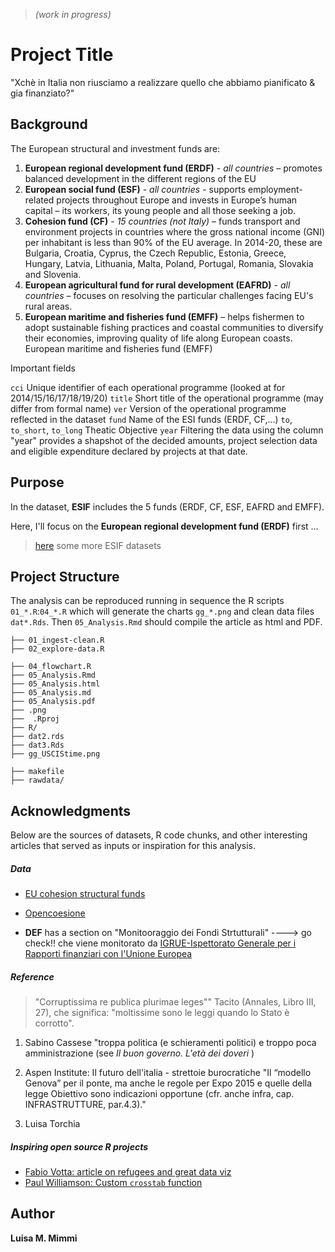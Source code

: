 > _(work in progress)_

# Project Title

"Xchè in Italia non riusciamo a realizzare quello che abbiamo pianificato & gia finanziato?"

## Background 
 
The European structural and investment funds are:

1) **European regional development fund (ERDF)** - _all countries_ – promotes balanced development in the different regions of the EU 
2) **European social fund (ESF)** - _all countries_ - supports employment-related projects throughout Europe and invests in Europe’s human capital – its workers, its young people and all those seeking a job.
3) **Cohesion fund (CF)** - _15 countries (not Italy)_ – funds transport and environment projects in countries where the gross national income (GNI) per inhabitant is less than 90% of the EU average. In 2014-20, these are Bulgaria, Croatia, Cyprus, the Czech Republic, Estonia, Greece, Hungary, Latvia, Lithuania, Malta, Poland, Portugal, Romania, Slovakia and Slovenia.
4) **European agricultural fund for rural development (EAFRD)** - _all countries_ – focuses on resolving the particular challenges facing EU's rural areas.
5) **European maritime and fisheries fund (EMFF)** – helps fishermen to adopt sustainable fishing practices and coastal communities to diversify their economies, improving quality of life along European coasts.
European maritime and fisheries fund (EMFF)

Important fields

`cci` Unique identifier of each operational programme (looked at for 2014/15/16/17/18/19/20)
`title` Short title of the operational programme (may differ from formal name)
`ver` Version of the operational programme reflected in the dataset
`fund` Name of the ESI funds (ERDF, CF,...)
`to`, `to_short`, `to_long` Theatic Objective
`year` Filtering the data using the column "year" provides a shapshot of the decided amounts, project selection data and eligible expenditure declared by projects at that date.


## Purpose 
In the dataset, **ESIF** includes the 5 funds (ERDF, CF, ESF, EAFRD and EMFF).

Here, I'll focus on the **European regional development fund (ERDF)** first ... 

> [here](https://cohesiondata.ec.europa.eu/browse?category=2014+%2F+2020+Finances&limitTo=datasets) some more ESIF datasets

## Project Structure
The analysis can be reproduced running in sequence the R scripts `01_*.R`:`04_*.R` which will generate the charts `gg_*.png` and clean data files `dat*.Rds`. 
Then `05_Analysis.Rmd` should compile the article as html and PDF. 

	├── 01_ingest-clean.R
	├── 02_explore-data.R

	├── 04_flowchart.R
	├── 05_Analysis.Rmd
	├── 05_Analysis.html
	├── 05_Analysis.md
	├── 05_Analysis.pdf
	├── .png
	├──  .Rproj
	├── R/
	├── dat2.rds
	├── dat3.Rds
	├── gg_USCIStime.png

	├── makefile
	├── rawdata/
 
## Acknowledgments
Below are the sources of datasets, R code chunks, and other interesting articles that served as inputs or inspiration for this analysis.

##### Data
+ [EU cohesion structural funds](https://cohesiondata.ec.europa.eu/stories/s/Information-maps-tracking-progress-in-investment-a/wjiv-jyr9m)
+ [Opencoesione](https://opencoesione.gov.it/it/nature/infrastrutture/)

+ **DEF** has a section on "Monitooraggio dei Fondi Strtutturali" ----> go check!!
che viene monitorato da [IGRUE-Ispettorato Generale per i Rapporti finanziari con l'Unione Europea](http://www.rgs.mef.gov.it/VERSIONE-I/e_government/amministrazioni_pubbliche/igrue/index.html)

##### Reference
> "Corruptissima re publica plurimae leges"" 
 Tacito (Annales, Libro III, 27), che significa: "moltissime sono le leggi quando lo Stato è corrotto". 

1. Sabino Cassese "troppa politica (e schieramenti politici) e troppo poca amministrazione (see _Il buon governo. L'età dei doveri_ )

2. Aspen Institute: Il futuro dell'italia - strettoie burocratiche 
"Il “modello Genova” per il ponte, ma anche le regole per Expo 2015 e quelle della legge Obiettivo sono indicazioni opportune (cfr. anche infra, cap. INFRASTRUTTURE, par.4.3)."


3. Luisa Torchia 



##### Inspiring open source R projects

+ [Fabio Votta: article on refugees and great data viz](https://favstats.eu/post/exploring_us_refugee_data/)
+ [Paul Williamson: Custom `crosstab` function](http://rstudio-pubs-static.s3.amazonaws.com/6975_c4943349b6174f448104a5513fed59a9.html)

## Author

**Luisa M. Mimmi**  

<!-- ## License
This project is licensed under the MIT License - see the [LICENSE.md](LICENSE.md) file for details
 -->
 
